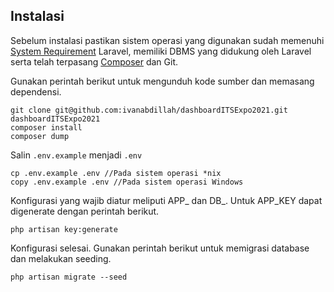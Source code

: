 ## Instalasi

Sebelum instalasi pastikan sistem operasi yang digunakan sudah memenuhi [System Requirement](https://laravel.com/docs/8.x#server-requirements) Laravel, memiliki DBMS yang didukung oleh Laravel serta telah terpasang [Composer](https://getcomposer.org/) dan Git.

Gunakan perintah berikut untuk mengunduh kode sumber dan memasang dependensi.

```
git clone git@github.com:ivanabdillah/dashboardITSExpo2021.git
dashboardITSExpo2021
composer install
composer dump
```

Salin `.env.example` menjadi `.env`

```
cp .env.example .env //Pada sistem operasi *nix
copy .env.example .env //Pada sistem operasi Windows
```

Konfigurasi yang wajib diatur meliputi APP\_ dan DB\_. Untuk APP_KEY dapat digenerate dengan perintah berikut.

```
php artisan key:generate
```

Konfigurasi selesai. Gunakan perintah berikut untuk memigrasi database dan melakukan seeding.

```
php artisan migrate --seed
```
